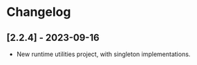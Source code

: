 # Changelog

<!-- Do not change the line immediately below this comment, the build system will replace it with the actual version and date. -->

## [2.2.4] - 2023-09-16

- New runtime utilities project, with singleton implementations.